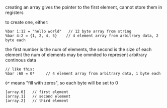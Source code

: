 creating an array gives the pointer to the first element, cannot store them in registers  

to create one, either:
```
%bar 1:12 = "hello world"   // 12 byte array from string
%bar 4:2 = {1, 2, 4, 5}    // 4 element array from arbitrary data, 2 byte each
```

the first number is the num of elements, the second is the size of each element
the num of elements may be ommited to represent arbitrary continous data
```
// like this:
%bar :68 = 0*     // 4 element array from arbitrary data, 1 byte each
```

`0*` means "fill with zeros", so each byte will be set to 0

```
[array.0]   // first element
[array.1]   // second element
[array.2]   // third element
```
